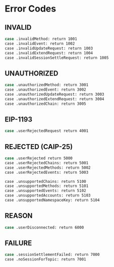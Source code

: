 # Error Codes

## INVALID

```sh
case .invalidMethod: return 1001
case .invalidEvent: return 1002
case .invalidUpdateRequest: return 1003
case .invalidExtendRequest: return 1004
case .invalidSessionSettleRequest: return 1005
```

## UNAUTHORIZED

```sh
case .unauthorizedMethod: return 3001
case .unauthorizedEvent: return 3002
case .unauthorizedUpdateRequest: return 3003
case .unauthorizedExtendRequest: return 3004
case .unauthorizedChain: return 3005
```

## EIP-1193

```sh
case .userRejectedRequest return 4001
```

## REJECTED (CAIP-25)

```sh
case .userRejected return 5000
case .userRejectedChains: return 5001
case .userRejectedMethods: return 5002
case .userRejectedEvents: return 5003

case .unsupportedChains: return 5100
case .unsupportedMethods: return 5101
case .unsupportedEvents: return 5102
case .unsupportedAccounts: return 5103
case .unsupportedNamespaceKey: return 5104
```

## REASON

```sh
case .userDisconnected: return 6000
```

## FAILURE

```sh
case .sessionSettlementFailed: return 7000
case .noSessionForTopic: return 7001
```
